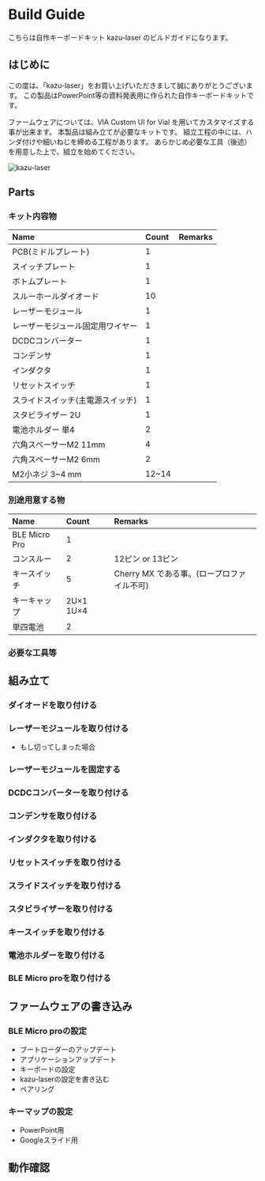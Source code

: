 # Build Guide
こちらは自作キーボードキット kazu-laser のビルドガイドになります。

## はじめに
この度は、「kazu-laser」をお買い上げいただきまして誠にありがとうございます。
この製品はPowerPoint等の資料発表用に作られた自作キーボードキットです。

ファームウェアについては、VIA Custom UI for Vial を用いてカスタマイズする事が出来ます。
本製品は組み立てが必要なキットです。
組立工程の中には、ハンダ付けや細いねじを締める工程があります。
あらかじめ必要な工具（後述）を用意した上で、組立を始めてください。

![kazu-laser](https://github.com/uruzunyaa/kazu-laser/blob/main/image/DoneBuild.jpg)

## Parts

### キット内容物

| Name                 | Count   | Remarks                                                   |
|:---------------------|:--------|:----------------------------------------------------------|
| PCB(ミドルプレート)                  | 1   |                                                           |
| スイッチプレート             | 1   |                                                           |
| ボトムプレート         | 1  |                                               |
| スルーホールダイオード         | 10 |                                             |
| レーザーモジュール         | 1 |                                            |
| レーザーモジュール固定用ワイヤー         | 1 |                                            |
| DCDCコンバーター             | 1      |                                                    |
| コンデンサ              | 1 |                                      |
| インダクタ            | 1       |                                                  |
| リセットスイッチ             | 1      |                                                    |
| スライドスイッチ(主電源スイッチ)             | 1      |                                                    |
| スタビライザー 2U       | 1       |                                                           |
| 電池ホルダー 単4 | 2       |  |
| 六角スペーサーM2 11mm         | 4       |                                                           |
| 六角スペーサーM2 6mm         | 2       |                                                           |
| M2小ネジ 3~4 mm          | 12~14       |                                                           |

### 別途用意する物


| Name                 | Count   | Remarks                                                   |
|:---------------------|:--------|:----------------------------------------------------------|
| BLE Micro Pro                  | 1   |                                           |
| コンスルー     | 2   |  12ピン or 13ピン         |
| キースイッチ         |  5  | Cherry MX である事。(ロープロファイル不可)                                              |
| キーキャップ         | 2U×1  1U×4  |                                 |
| 単四電池         | 2 |                                 |

### 必要な工具等

## 組み立て

### ダイオードを取り付ける

### レーザーモジュールを取り付ける
- もし切ってしまった場合

### レーザーモジュールを固定する

### DCDCコンバーターを取り付ける

### コンデンサを取り付ける

### インダクタを取り付ける

### リセットスイッチを取り付ける

### スライドスイッチを取り付ける

### スタビライザーを取り付ける

### キースイッチを取り付ける

### 電池ホルダーを取り付ける

### BLE Micro proを取り付ける

## ファームウェアの書き込み

### BLE Micro proの設定
- ブートローダーのアップデート
- アプリケーションアップデート
- キーボードの設定
- kazu-laserの設定を書き込む
- ペアリング

### キーマップの設定
- PowerPoint用
- Googleスライド用

## 動作確認

